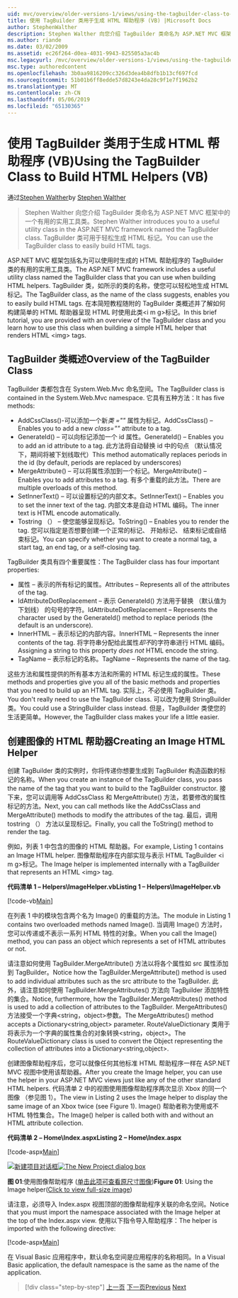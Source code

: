 ```yaml
---
uid: mvc/overview/older-versions-1/views/using-the-tagbuilder-class-to-build-html-helpers-vb
title: 使用 TagBuilder 类用于生成 HTML 帮助程序 (VB) |Microsoft Docs
author: StephenWalther
description: Stephen Walther 向您介绍 TagBuilder 类命名为 ASP.NET MVC 框架中的一个有用的实用工具类。 可以轻松地使用到的 TagBuilder 类...
ms.author: riande
ms.date: 03/02/2009
ms.assetid: ec26f264-d0ea-4031-9943-825505a3ac4b
msc.legacyurl: /mvc/overview/older-versions-1/views/using-the-tagbuilder-class-to-build-html-helpers-vb
msc.type: authoredcontent
ms.openlocfilehash: 3b0aa9816209cc326d3dea4b8dfb1b13cf697fcd
ms.sourcegitcommit: 51b01b6ff8edde57d8243e4da28c9f1e7f1962b2
ms.translationtype: MT
ms.contentlocale: zh-CN
ms.lasthandoff: 05/06/2019
ms.locfileid: "65130365"
---
```

# <a name="using-the-tagbuilder-class-to-build-html-helpers-vb"></a><span data-ttu-id="62849-104">使用 TagBuilder 类用于生成 HTML 帮助程序 (VB)</span><span class="sxs-lookup"><span data-stu-id="62849-104">Using the TagBuilder Class to Build HTML Helpers (VB)</span></span>

<span data-ttu-id="62849-105">通过[Stephen Walther](https://github.com/StephenWalther)</span><span class="sxs-lookup"><span data-stu-id="62849-105">by [Stephen Walther](https://github.com/StephenWalther)</span></span>

> <span data-ttu-id="62849-106">Stephen Walther 向您介绍 TagBuilder 类命名为 ASP.NET MVC 框架中的一个有用的实用工具类。</span><span class="sxs-lookup"><span data-stu-id="62849-106">Stephen Walther introduces you to a useful utility class in the ASP.NET MVC framework named the TagBuilder class.</span></span> <span data-ttu-id="62849-107">TagBuilder 类可用于轻松生成 HTML 标记。</span><span class="sxs-lookup"><span data-stu-id="62849-107">You can use the TagBuilder class to easily build HTML tags.</span></span>

<span data-ttu-id="62849-108">ASP.NET MVC 框架包括名为可以使用时生成的 HTML 帮助程序的 TagBuilder 类的有用的实用工具类。</span><span class="sxs-lookup"><span data-stu-id="62849-108">The ASP.NET MVC framework includes a useful utility class named the TagBuilder class that you can use when building HTML helpers.</span></span> <span data-ttu-id="62849-109">TagBuilder 类，如所示的类的名称，使您可以轻松地生成 HTML 标记。</span><span class="sxs-lookup"><span data-stu-id="62849-109">The TagBuilder class, as the name of the class suggests, enables you to easily build HTML tags.</span></span> <span data-ttu-id="62849-110">在本简短教程随附的 TagBuilder 类概述并了解如何构建简单的 HTML 帮助器呈现 HTML 时使用此类&lt;i m g&gt;标记。</span><span class="sxs-lookup"><span data-stu-id="62849-110">In this brief tutorial, you are provided with an overview of the TagBuilder class and you learn how to use this class when building a simple HTML helper that renders HTML &lt;img&gt; tags.</span></span>

## <a name="overview-of-the-tagbuilder-class"></a><span data-ttu-id="62849-111">TagBuilder 类概述</span><span class="sxs-lookup"><span data-stu-id="62849-111">Overview of the TagBuilder Class</span></span>

<span data-ttu-id="62849-112">TagBuilder 类都包含在 System.Web.Mvc 命名空间。</span><span class="sxs-lookup"><span data-stu-id="62849-112">The TagBuilder class is contained in the System.Web.Mvc namespace.</span></span> <span data-ttu-id="62849-113">它具有五种方法：</span><span class="sxs-lookup"><span data-stu-id="62849-113">It has five methods:</span></span>

- <span data-ttu-id="62849-114">AddCssClass()-可以添加一个新*类 =""* 属性为标记。</span><span class="sxs-lookup"><span data-stu-id="62849-114">AddCssClass() – Enables you to add a new *class=""* attribute to a tag.</span></span>
- <span data-ttu-id="62849-115">GenerateId() – 可以向标记添加一个 id 属性。</span><span class="sxs-lookup"><span data-stu-id="62849-115">GenerateId() – Enables you to add an id attribute to a tag.</span></span> <span data-ttu-id="62849-116">此方法将自动替换 id 中的句点 （默认情况下，期间将被下划线取代）</span><span class="sxs-lookup"><span data-stu-id="62849-116">This method automatically replaces periods in the id (by default, periods are replaced by underscores)</span></span>
- <span data-ttu-id="62849-117">MergeAttribute() – 可以将属性添加到一个标记。</span><span class="sxs-lookup"><span data-stu-id="62849-117">MergeAttribute() – Enables you to add attributes to a tag.</span></span> <span data-ttu-id="62849-118">有多个重载的此方法。</span><span class="sxs-lookup"><span data-stu-id="62849-118">There are multiple overloads of this method.</span></span>
- <span data-ttu-id="62849-119">SetInnerText() – 可以设置标记的内部文本。</span><span class="sxs-lookup"><span data-stu-id="62849-119">SetInnerText() – Enables you to set the inner text of the tag.</span></span> <span data-ttu-id="62849-120">内部文本是自动 HTML 编码。</span><span class="sxs-lookup"><span data-stu-id="62849-120">The inner text is HTML encode automatically.</span></span>
- <span data-ttu-id="62849-121">Tostring （） – 使您能够呈现标记。</span><span class="sxs-lookup"><span data-stu-id="62849-121">ToString() – Enables you to render the tag.</span></span> <span data-ttu-id="62849-122">您可以指定是否想要创建一个正常的标记、 开始标记、 结束标记或自结束标记。</span><span class="sxs-lookup"><span data-stu-id="62849-122">You can specify whether you want to create a normal tag, a start tag, an end tag, or a self-closing tag.</span></span>

<span data-ttu-id="62849-123">TagBuilder 类具有四个重要属性：</span><span class="sxs-lookup"><span data-stu-id="62849-123">The TagBuilder class has four important properties:</span></span>

- <span data-ttu-id="62849-124">属性 – 表示的所有标记的属性。</span><span class="sxs-lookup"><span data-stu-id="62849-124">Attributes – Represents all of the attributes of the tag.</span></span>
- <span data-ttu-id="62849-125">IdAttributeDotReplacement – 表示 GenerateId() 方法用于替换 （默认值为下划线） 的句号的字符。</span><span class="sxs-lookup"><span data-stu-id="62849-125">IdAttributeDotReplacement – Represents the character used by the GenerateId() method to replace periods (the default is an underscore).</span></span>
- <span data-ttu-id="62849-126">InnerHTML – 表示标记的内部内容。</span><span class="sxs-lookup"><span data-stu-id="62849-126">InnerHTML – Represents the inner contents of the tag.</span></span> <span data-ttu-id="62849-127">将字符串分配给此属性*却不*的字符串进行 HTML 编码。</span><span class="sxs-lookup"><span data-stu-id="62849-127">Assigning a string to this property *does not* HTML encode the string.</span></span>
- <span data-ttu-id="62849-128">TagName – 表示标记的名称。</span><span class="sxs-lookup"><span data-stu-id="62849-128">TagName – Represents the name of the tag.</span></span>

<span data-ttu-id="62849-129">这些方法和属性提供的所有基本方法和所需的 HTML 标记生成的属性。</span><span class="sxs-lookup"><span data-stu-id="62849-129">These methods and properties give you all of the basic methods and properties that you need to build up an HTML tag.</span></span> <span data-ttu-id="62849-130">实际上，不必使用 TagBuilder 类。</span><span class="sxs-lookup"><span data-stu-id="62849-130">You don't really need to use the TagBuilder class.</span></span> <span data-ttu-id="62849-131">可以改为使用 StringBuilder 类。</span><span class="sxs-lookup"><span data-stu-id="62849-131">You could use a StringBuilder class instead.</span></span> <span data-ttu-id="62849-132">但是，TagBuilder 类使您的生活更简单。</span><span class="sxs-lookup"><span data-stu-id="62849-132">However, the TagBuilder class makes your life a little easier.</span></span>

## <a name="creating-an-image-html-helper"></a><span data-ttu-id="62849-133">创建图像的 HTML 帮助器</span><span class="sxs-lookup"><span data-stu-id="62849-133">Creating an Image HTML Helper</span></span>

<span data-ttu-id="62849-134">创建 TagBuilder 类的实例时，你将传递你想要生成到 TagBuilder 构造函数的标记的名称。</span><span class="sxs-lookup"><span data-stu-id="62849-134">When you create an instance of the TagBuilder class, you pass the name of the tag that you want to build to the TagBuilder constructor.</span></span> <span data-ttu-id="62849-135">接下来，您可以调用等 AddCssClass 和 MergeAttribute() 方法，若要修改的属性标记的方法。</span><span class="sxs-lookup"><span data-stu-id="62849-135">Next, you can call methods like the AddCssClass and MergeAttribute() methods to modify the attributes of the tag.</span></span> <span data-ttu-id="62849-136">最后，调用 tostring （） 方法以呈现标记。</span><span class="sxs-lookup"><span data-stu-id="62849-136">Finally, you call the ToString() method to render the tag.</span></span>

<span data-ttu-id="62849-137">例如，列表 1 中包含的图像的 HTML 帮助器。</span><span class="sxs-lookup"><span data-stu-id="62849-137">For example, Listing 1 contains an Image HTML helper.</span></span> <span data-ttu-id="62849-138">图像帮助程序在内部实现与表示 HTML TagBuilder &lt;i m g&gt;标记。</span><span class="sxs-lookup"><span data-stu-id="62849-138">The Image helper is implemented internally with a TagBuilder that represents an HTML &lt;img&gt; tag.</span></span>

<span data-ttu-id="62849-139">**代码清单 1 – Helpers\ImageHelper.vb**</span><span class="sxs-lookup"><span data-stu-id="62849-139">**Listing 1 – Helpers\ImageHelper.vb**</span></span>

[!code-vb[Main](using-the-tagbuilder-class-to-build-html-helpers-vb/samples/sample1.vb)]

<span data-ttu-id="62849-140">在列表 1 中的模块包含两个名为 Image() 的重载的方法。</span><span class="sxs-lookup"><span data-stu-id="62849-140">The module in Listing 1 contains two overloaded methods named Image().</span></span> <span data-ttu-id="62849-141">当调用 Image() 方法时，您可以传递或不表示一系列 HTML 特性的对象。</span><span class="sxs-lookup"><span data-stu-id="62849-141">When you call the Image() method, you can pass an object which represents a set of HTML attributes or not.</span></span>

<span data-ttu-id="62849-142">请注意如何使用 TagBuilder.MergeAttribute() 方法以将各个属性如 src 属性添加到 TagBuilder。</span><span class="sxs-lookup"><span data-stu-id="62849-142">Notice how the TagBuilder.MergeAttribute() method is used to add individual attributes such as the src attribute to the TagBuilder.</span></span> <span data-ttu-id="62849-143">此外，请注意如何使用 TagBuilder.MergeAttributes() 方法向 TagBuilder 添加特性的集合。</span><span class="sxs-lookup"><span data-stu-id="62849-143">Notice, furthermore, how the TagBuilder.MergeAttributes() method is used to add a collection of attributes to the TagBuilder.</span></span> <span data-ttu-id="62849-144">MergeAttributes() 方法接受一个字典&lt;string，object&gt;参数。</span><span class="sxs-lookup"><span data-stu-id="62849-144">The MergeAttributes() method accepts a Dictionary&lt;string,object&gt; parameter.</span></span> <span data-ttu-id="62849-145">RouteValueDictionary 类用于将表示为一个字典的属性集合的对象转换&lt;string，object&gt;。</span><span class="sxs-lookup"><span data-stu-id="62849-145">The RouteValueDictionary class is used to convert the Object representing the collection of attributes into a Dictionary&lt;string,object&gt;.</span></span>

<span data-ttu-id="62849-146">创建图像帮助程序后，您可以就像任何其他标准 HTML 帮助程序一样在 ASP.NET MVC 视图中使用该帮助器。</span><span class="sxs-lookup"><span data-stu-id="62849-146">After you create the Image helper, you can use the helper in your ASP.NET MVC views just like any of the other standard HTML helpers.</span></span> <span data-ttu-id="62849-147">代码清单 2 中的视图使用图像帮助程序两次显示 Xbox 的同一个图像 （参见图 1）。</span><span class="sxs-lookup"><span data-stu-id="62849-147">The view in Listing 2 uses the Image helper to display the same image of an Xbox twice (see Figure 1).</span></span> <span data-ttu-id="62849-148">Image() 帮助者称为使用或不 HTML 特性集合。</span><span class="sxs-lookup"><span data-stu-id="62849-148">The Image() helper is called both with and without an HTML attribute collection.</span></span>

<span data-ttu-id="62849-149">**代码清单 2 – Home\Index.aspx**</span><span class="sxs-lookup"><span data-stu-id="62849-149">**Listing 2 – Home\Index.aspx**</span></span>

[!code-aspx[Main](using-the-tagbuilder-class-to-build-html-helpers-vb/samples/sample2.aspx)]

<span data-ttu-id="62849-150">[![新建项目对话框](using-the-tagbuilder-class-to-build-html-helpers-vb/_static/image1.jpg)](using-the-tagbuilder-class-to-build-html-helpers-vb/_static/image1.png)</span><span class="sxs-lookup"><span data-stu-id="62849-150">[![The New Project dialog box](using-the-tagbuilder-class-to-build-html-helpers-vb/_static/image1.jpg)](using-the-tagbuilder-class-to-build-html-helpers-vb/_static/image1.png)</span></span>

<span data-ttu-id="62849-151">**图 01**:使用图像帮助程序 ([单击此项可查看原尺寸图像](using-the-tagbuilder-class-to-build-html-helpers-vb/_static/image2.png))</span><span class="sxs-lookup"><span data-stu-id="62849-151">**Figure 01**: Using the Image helper([Click to view full-size image](using-the-tagbuilder-class-to-build-html-helpers-vb/_static/image2.png))</span></span>

<span data-ttu-id="62849-152">请注意，必须导入 Index.aspx 视图顶部的图像帮助程序关联的命名空间。</span><span class="sxs-lookup"><span data-stu-id="62849-152">Notice that you must import the namespace associated with the Image helper at the top of the Index.aspx view.</span></span> <span data-ttu-id="62849-153">使用以下指令导入帮助程序：</span><span class="sxs-lookup"><span data-stu-id="62849-153">The helper is imported with the following directive:</span></span>

[!code-aspx[Main](using-the-tagbuilder-class-to-build-html-helpers-vb/samples/sample3.aspx)]

<span data-ttu-id="62849-154">在 Visual Basic 应用程序中，默认命名空间是应用程序的名称相同。</span><span class="sxs-lookup"><span data-stu-id="62849-154">In a Visual Basic application, the default namespace is the same as the name of the application.</span></span>

> [!div class="step-by-step"]
> <span data-ttu-id="62849-155">[上一页](creating-custom-html-helpers-vb.md)
> [下一页](creating-page-layouts-with-view-master-pages-vb.md)</span><span class="sxs-lookup"><span data-stu-id="62849-155">[Previous](creating-custom-html-helpers-vb.md)
[Next](creating-page-layouts-with-view-master-pages-vb.md)</span></span>

